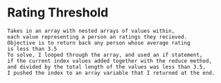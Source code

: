 # Rating Threshold
	Takes in an array with nested arrays of values within,
	each value representing a person an ratings they recieved. 
	Objective is to return back any person whose average rating
	is less than 3.5
	To solve, I looped through the array, and used an if statement, 
	if the current index values added together with the reduce method, 
	and divided by the total length of the values was less than 3.5, 
	I pushed the index to an array variable that I returned at the end.